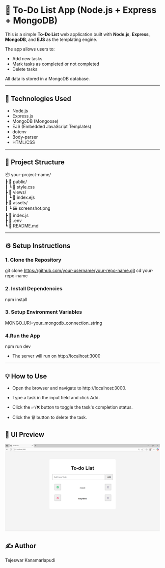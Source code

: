 # 📝 To-Do List App (Node.js + Express + MongoDB)

This is a simple **To-Do List** web application built with **Node.js**, **Express**, **MongoDB**, and **EJS** as the templating engine.

The app allows users to:
- Add new tasks
- Mark tasks as completed or not completed
- Delete tasks

All data is stored in a MongoDB database.

---

## 🧰 Technologies Used

- Node.js
- Express.js
- MongoDB (Mongoose)
- EJS (Embedded JavaScript Templates)
- dotenv
- Body-parser
- HTML/CSS

---

## 📂 Project Structure

📦 your-project-name/  
┣ 📂 public/  
┃ ┗ 📄 style.css  
┣ 📂 views/  
┃ ┗ 📄 index.ejs  
┣ 📂 assets/  
┃ ┗ 🖼️ screenshot.png  
┣ 📄 index.js  
┣ 📄 .env  
┗ 📄 README.md  


---

## ⚙️ Setup Instructions

### 1. Clone the Repository


git clone https://github.com/your-username/your-repo-name.git
cd your-repo-name

### 2. Install Dependencies

npm install

### 3. Setup Environment Variables

MONGO_URI=your_mongodb_connection_string

### 4.Run the App

npm run dev

- The server will run on http://localhost:3000

---

## 💡 How to Use

- Open the browser and navigate to http://localhost:3000.

- Type a task in the input field and click Add.

- Click the ✅/❌ button to toggle the task's completion status.

- Click the 🗑️ button to delete the task.

## 📸 UI Preview

![App Screenshot](assets/App%20Screenshot.png)

## ✍️ Author

Tejeswar Kanamarlapudi